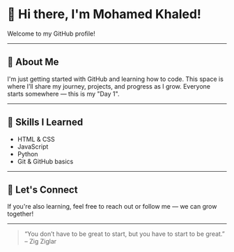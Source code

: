 # 👋 Hi there, I'm Mohamed Khaled!

Welcome to my GitHub profile!

---

## 🌱 About Me
I'm just getting started with GitHub and learning how to code. This space is where I’ll share my journey, projects, and progress as I grow. Everyone starts somewhere — this is my "Day 1".

---

## 🔧 Skills I Learned
- HTML & CSS
- JavaScript
- Python
- Git & GitHub basics

---

## 🤝 Let's Connect
If you're also learning, feel free to reach out or follow me — we can grow together!

---

> “You don’t have to be great to start, but you have to start to be great.” – Zig Ziglar
